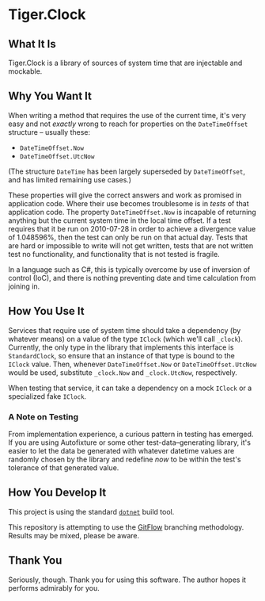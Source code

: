# Tiger.Clock

## What It Is

Tiger.Clock is a library of sources of system time that are injectable and mockable.

## Why You Want It

When writing a method that requires the use of the current time, it's very easy and not *exactly* wrong to reach for properties on the `DateTimeOffset` structure – usually these:

- `DateTimeOffset.Now`
- `DateTimeOffset.UtcNow`

(The structure `DateTime` has been largely superseded by `DateTimeOffset`, and has limited remaining use cases.)

These properties will give the correct answers and work as promised in application code. Where their use becomes troublesome is in *tests* of that application code. The property `DateTimeOffset.Now` is incapable of returning anything but the current system time in the local time offset. If a test requires that it be run on 2010-07-28 in order to achieve a divergence value of 1.048596%, then the test can only be run on that actual day. Tests that are hard or impossible to write will not get written, tests that are not written test no functionality, and functionality that is not tested is fragile.

In a language such as C#, this is typically overcome by use of inversion of control (IoC), and there is nothing preventing date and time calculation from joining in.

## How You Use It

Services that require use of system time should take a dependency (by whatever means) on a value of the type `IClock` (which we'll call `_clock`). Currently, the only type in the library that implements this interface is `StandardClock`, so ensure that an instance of that type is bound to the `IClock` value. Then, whenever `DateTimeOffset.Now` or `DateTimeOffset.UtcNow` would be used, substitute `_clock.Now` and `_clock.UtcNow`, respectively.

When testing that service, it can take a dependency on a mock `IClock` or a specialized fake `IClock`.

### A Note on Testing

From implementation experience, a curious pattern in testing has emerged. If you are using Autofixture or some other test-data–generating library, it's easier to let the data be generated with whatever datetime values are randomly chosen by the library and redefine *now* to be within the test's tolerance of that generated value.

## How You Develop It

This project is using the standard [`dotnet`](https://dot.net) build tool.

This repository is attempting to use the [GitFlow](http://jeffkreeftmeijer.com/2010/why-arent-you-using-git-flow/) branching methodology. Results may be mixed, please be aware.

## Thank You

Seriously, though. Thank you for using this software. The author hopes it performs admirably for you.
